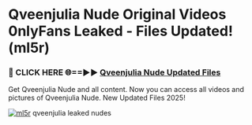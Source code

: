 # Qveenjulia Nude Original Videos 0nlyFans Leaked - Files Updated! (ml5r)

<h3>🔴 CLICK HERE 🌐==►► <a href="https://tinyurl.com/4mcuefdz" rel="nofollow">Qveenjulia Nude Updated Files</a></h3>

Get Qveenjulia Nude and all content. Now you can access all videos and pictures of Qveenjulia Nude. New Updated Files 2025!

[![ml5r](https://i.imgur.com/StAQSOY.gif)](https://tinyurl.com/4mcuefdz)
qveenjulia leaked nudes